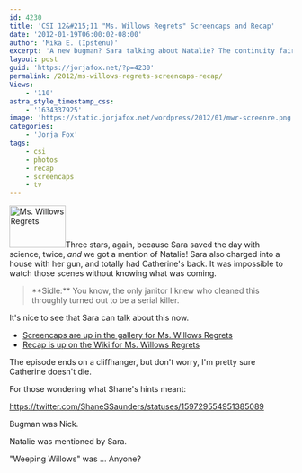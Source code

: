 ```yaml
---
id: 4230
title: 'CSI 12&#215;11 "Ms. Willows Regrets" Screencaps and Recap'
date: '2012-01-19T06:00:02-08:00'
author: 'Mika E. (Ipstenu)'
excerpt: 'A new bugman? Sara talking about Natalie? The continuity fairy hit CSI on Wednesday!'
layout: post
guid: 'https://jorjafox.net/?p=4230'
permalink: /2012/ms-willows-regrets-screencaps-recap/
Views:
    - '110'
astra_style_timestamp_css:
    - '1634337925'
image: 'https://static.jorjafox.net/wordpress/2012/01/mwr-screenre.png'
categories:
    - 'Jorja Fox'
tags:
    - csi
    - photos
    - recap
    - screencaps
    - tv
---
```


<a href="//static.jorjafox.net/wordpress/2012/01/mwr-screenre.png"><img class="alignleft size-thumbnail wp-image-4232" title="Ms. Willows Regrets" src="//static.jorjafox.net/wordpress/2012/01/mwr-screenre-210x140.png" alt="Ms. Willows Regrets" width="100" height="75" /></a>Three stars, again, because Sara saved the day with science, twice, <em>and</em> we got a mention of Natalie! Sara also charged into a house with her gun, and totally had Catherine's back. It was impossible to watch those scenes without knowing what was coming.
<blockquote>**Sidle:** You know, the only janitor I knew who cleaned this throughly turned out to be a serial killer.</blockquote>
It's nice to see that Sara can talk about this now.
<ul>
	<li><a href="https://jorjafox.net/gallery/tv/csi/season12/mwregrets/">Screencaps are up in the gallery for Ms. Willows Regrets</a></li>
	<li><a href="https://jorjafox.net/wiki/Ms._Willows_Regrets">Recap is up on the Wiki for Ms. Willows Regrets</a></li>
</ul>
The episode ends on a cliffhanger, but don't worry, I'm pretty sure Catherine doesn't die.

For those wondering what Shane's hints meant:

https://twitter.com/ShaneSSaunders/statuses/159729554951385089

Bugman was Nick.

Natalie was mentioned by Sara.

"Weeping Willows" was ... Anyone?
